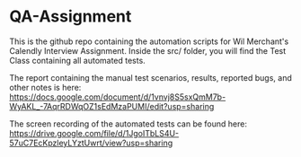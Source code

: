 # QA-Assignment

This is the github repo containing the automation scripts for Wil Merchant's Calendly Interview Assignment.
Inside the src/ folder, you will find the Test Class containing all automated tests. 

The report containing the manual test scenarios, results, reported bugs, and other notes is here: 
https://docs.google.com/document/d/1vnvj8S5sxQmM7b-WyAKL_-7AqrRDWqOZ1sEdMzaPUMI/edit?usp=sharing

The screen recording of the automated tests can be found here: 
https://drive.google.com/file/d/1JgoITbLS4U-57uC7EcKpzleyLYztUwrt/view?usp=sharing
